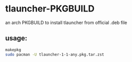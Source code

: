# tlauncher-PKGBUILD
an arch PKGBUILD to install tlauncher from official .deb file

## usage:
```bash
makepkg 
sudo pacman -U tlauncher-1-1-any.pkg.tar.zst
```
